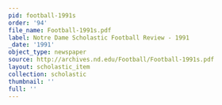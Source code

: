```yaml
---
pid: football-1991s
order: '94'
file_name: Football-1991s.pdf
label: Notre Dame Scholastic Football Review - 1991
_date: '1991'
object_type: newspaper
source: http://archives.nd.edu/Football/Football-1991s.pdf
layout: scholastic_item
collection: scholastic
thumbnail: ''
full: ''
---
```


